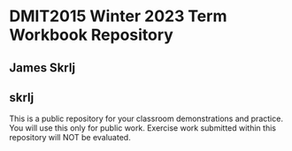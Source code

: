 # DMIT2015 Winter 2023 Term Workbook Repository

## James Skrlj

## skrlj

This is a public repository for your classroom demonstrations and practice. You will use this only for public work. Exercise work submitted within this repository will NOT be evaluated.

